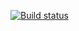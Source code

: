 [![Build status](https://ci.appveyor.com/api/projects/status/0xaf7w496dfaq42c?svg=true)](https://ci.appveyor.com/project/mAxenov/ahj46-6)
